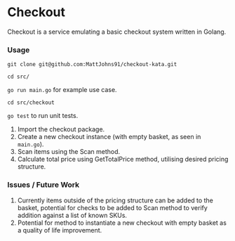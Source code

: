 # Checkout 
Checkout is a service emulating a basic checkout system written in Golang.

### Usage
`git clone git@github.com:MattJohns91/checkout-kata.git`

`cd src/`  

`go run main.go` for example use case.

`cd src/checkout`

`go test` to run unit tests.

1. Import the checkout package.
2. Create a new checkout instance (with empty basket, as seen in `main.go`).
3. Scan items using the Scan method.
4. Calculate total price using GetTotalPrice method, utilising desired pricing structure.

### Issues / Future Work
1. Currently items outside of the pricing structure can be added to the basket, potential for checks to be added to Scan method to verify addition against a list of known SKUs.
2. Potential for method to instantiate a new checkout with empty basket as a quality of life improvement.